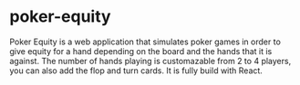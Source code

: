 # poker-equity
Poker Equity is a web application that simulates poker games in order to give equity for a hand depending on the board and the hands that it is against. The number of hands playing is customazable from 2 to 4 players, you can also add the flop and turn cards. It is fully build with React.
